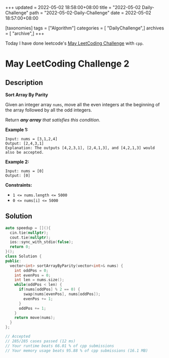 +++
updated = 2022-05-02 18:58:00+08:00
title = "2022-05-02 Daily-Challenge"
path = "2022-05-02-Daily-Challenge"
date = 2022-05-02 18:57:00+08:00

[taxonomies]
tags = ["Algorithm"]
categories = [ "DailyChallenge",]
archives = [ "archive",]
+++

Today I have done leetcode's [May LeetCoding Challenge](https://leetcode.com/problems/sort-array-by-parity/) with `cpp`.

<!-- more -->

# May LeetCoding Challenge 2

## Description

**Sort Array By Parity**

Given an integer array `nums`, move all the even integers at the beginning of the array followed by all the odd integers.

Return ***any array** that satisfies this condition*.

 

**Example 1:**

```
Input: nums = [3,1,2,4]
Output: [2,4,3,1]
Explanation: The outputs [4,2,3,1], [2,4,1,3], and [4,2,1,3] would also be accepted.
```

**Example 2:**

```
Input: nums = [0]
Output: [0]
```

 

**Constraints:**

- `1 <= nums.length <= 5000`
- `0 <= nums[i] <= 5000`

## Solution

``` cpp
auto speedup = [](){
  cin.tie(nullptr);
  cout.tie(nullptr);
  ios::sync_with_stdio(false);
  return 0;
}();
class Solution {
public:
  vector<int> sortArrayByParity(vector<int>& nums) {
    int oddPos = 0;
    int evenPos = 0;
    int len = nums.size();
    while(oddPos < len) {
      if(nums[oddPos] % 2 == 0) {
        swap(nums[evenPos], nums[oddPos]);
        evenPos += 1;
      }
      oddPos += 1;
    }
    return move(nums);
  }
};

// Accepted
// 285/285 cases passed (12 ms)
// Your runtime beats 66.01 % of cpp submissions
// Your memory usage beats 95.88 % of cpp submissions (16.1 MB)
```
